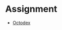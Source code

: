 # Assignment

- [Octodex](/handbook/curriculum/fundamentals/modules/html-css/lessons/intro-to-responsive/assignments/octodex)

